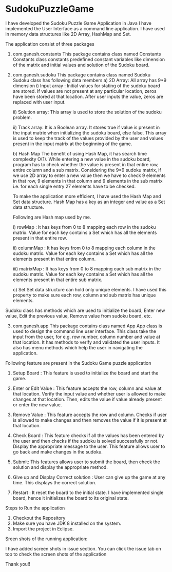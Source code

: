 # SudokuPuzzleGame

I have developed the Sudoku Puzzle Game Application in Java
I have implemented the User Interface as a command line application. I have used in memory data structures like 2D Array, HashMap and Set.

The application consist of three packages
1) com.ganesh.constants
This package contains class named Constants 
Constants class constants predefined constant variables like dimension of the matrix and initial  values and solution of the Sudoku board.

2) com.ganesh.sudoku
This package contains class named Sudoku
Sudoku class has following data members
	a) 2D Array: All array has 9*9 dimension
	i) Input array : Initial values for stating of the sudoku board are stored. If values are not present at any particular location, zeros have been stored at that location. After user inputs the value, zeros are replaced with user input.

	ii) Solution array: This array is used to store the solution of the sudoku problem.

	ii) Track array: It is a Boolean array. It stores true if value is present in the input matrix when initializing the sudoku board, else false. This array is used to keep the track of the values provided by the user and values present in the input matrix at the beginning of the game.

	b) Hash Map
	The benefit of using Hash Map, it has search time complexity O(1). While entering a new value in the sudoku board, program has to check whether the value is present in that entire row, entire column and a sub matrix. Considering the 9*9 sudoku matrix, if we use 2D array to enter a new value then we have to check 9 elements in that row, 9 elements in that column and 9 elements in the sub matrix i.e. for each single entry 27 elements have to be checked.

	To make the application more efficient, I have used the Hash Map and Set data structure. Hash Map has a key as an integer and value as a Set data structure.

	Following are Hash map used by me.

	i) rowMap : It has keys from 0 to 8 mapping each row in the sudoku matrix. Value for each key contains a Set which has all the elements present in that entire row.

	ii) columnMap : It has keys from 0 to 8 mapping each column in the sudoku matrix. Value for each key contains a Set which has all the elements present in that entire column.

	iii) matrixMap : It has keys from 0 to 8 mapping each sub matrix in the sudoku matrix. Value for each key contains a Set which has all the elements present in that entire sub matrix.

	c) Set
	Set data structure can hold only unique elements. I have used this property to make sure each row, column and sub matrix has unique elements.

Sudoku class has methods which are used to initialize the board, Enter new value, Edit the previous value, Remove value from sudoku board, etc.

3) com.ganesh.app
This package contains class named App
App class is used to design the command line user interface. This class take the input from the user, for e.g. row number, column number and value at that location. It has methods to verify and validated the user inputs. It also has menu methods which help the user in navigating the application.

Following feature are present in the Sudoku Game puzzle application

1) Setup Board : This feature is used to initialize the board and start the game.

2) Enter or Edit Value : This feature accepts the row, column and value at that location. Verify the input value and whether user is allowed to make changes at that location. Then, edits the value if value already present or enter the new value.

3) Remove Value : This feature accepts the row and column. Checks if user is allowed to make changes and then removes the value if it is present at that location.

4) Check Board : This feature checks if all the values has been entered by the user and then checks if the sudoku is solved successfully or not. Display the appropriate message to the user. This feature allows user to go back  and make changes in the sudoku.

5) Submit: This features allows user to submit the board, then check the solution and display the appropriate method.

6) Give up and Display Correct solution : User can give up the game at any time. This displays the correct solution.

7) Restart : It reset the board to the initial state. I have implemented single board, hence it initializes the board to its original state.


Steps to Run the application 
1) Checkout the Repository
2) Make sure you have JDK 8 installed on the system.
3) Import the project in Eclipse.

Sreen shots of the running application:

I have added screen shots in issue section. You can click the issue tab on top to check the screen shots of the application

Thank you!!



